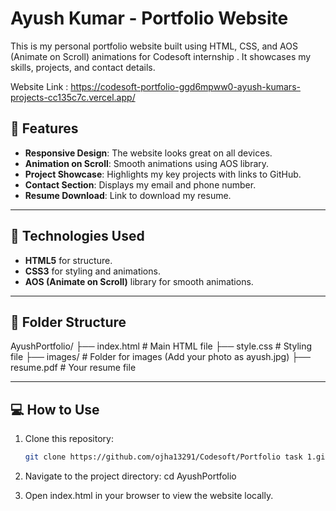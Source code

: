 # Ayush Kumar - Portfolio Website 

This is my personal portfolio website built using HTML, CSS, and AOS (Animate on Scroll) animations for Codesoft internship . It showcases my skills, projects, and contact details.

Website Link : https://codesoft-portfolio-ggd6mpww0-ayush-kumars-projects-cc135c7c.vercel.app/

## 🌟 Features
- **Responsive Design**: The website looks great on all devices.
- **Animation on Scroll**: Smooth animations using AOS library.
- **Project Showcase**: Highlights my key projects with links to GitHub.
- **Contact Section**: Displays my email and phone number.
- **Resume Download**: Link to download my resume.

---

## 🚀 Technologies Used
- **HTML5** for structure.
- **CSS3** for styling and animations.
- **AOS (Animate on Scroll)** library for smooth animations.

---

## 📂 Folder Structure
AyushPortfolio/ ├── index.html # Main HTML file ├── style.css # Styling file ├── images/ # Folder for images (Add your photo as ayush.jpg) ├── resume.pdf # Your resume file


---

## 💻 How to Use
1. Clone this repository:
   ```bash
   git clone https://github.com/ojha13291/Codesoft/Portfolio task 1.git

2. Navigate to the project directory:
  cd AyushPortfolio

3. Open index.html in your browser to view the website locally.
